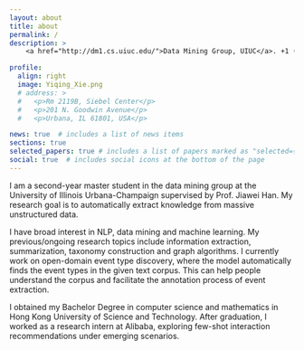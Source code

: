 ```yaml
---
layout: about
title: about
permalink: /
description: >
    <a href="http://dm1.cs.uiuc.edu/">Data Mining Group, UIUC</a>. +1 (518) 763-5018

profile:
  align: right
  image: Yiqing_Xie.png
  # address: >
  #   <p>Rm 2119B, Siebel Center</p>
  #   <p>201 N. Goodwin Avenue</p>
  #   <p>Urbana, IL 61801, USA</p>

news: true  # includes a list of news items
sections: true
selected_papers: true # includes a list of papers marked as "selected={true}"
social: true  # includes social icons at the bottom of the page
---
```


I am a second-year master student in the data mining group at the University of Illinois Urbana-Champaign supervised by Prof. Jiawei Han. My research goal is to automatically extract knowledge from massive unstructured data.

I have broad interest in NLP, data mining and machine learning. My previous/ongoing research topics include information extraction, summarization, taxonomy construction and graph algorithms. I currently work on open-domain event type discovery, where the model automatically finds the event types in the given text corpus. This can help people understand the corpus and facilitate the annotation process of event extraction.
 
I obtained my Bachelor Degree in computer science and mathematics in Hong Kong University of Science and Technology. After graduation, I worked as a research intern at Alibaba, exploring few-shot interaction recommendations under emerging scenarios.

<!---
Test

Write your biography here. Tell the world about yourself. Link to your favorite [subreddit](http://reddit.com){:target="\_blank"}. You can put a picture in, too. The code is already in, just name your picture `prof_pic.jpg` and put it in the `img/` folder.

Put your address / P.O. box / other info right below your picture. You can also disable any these elements by editing `profile` property of the YAML header of your `_pages/about.md`. Edit `_bibliography/papers.bib` and Jekyll will render your [publications page](/al-folio/publications/) automatically.

Link to your social media connections, too. This theme is set up to use [Font Awesome icons](http://fortawesome.github.io/Font-Awesome/){:target="\_blank"} and [Academicons](https://jpswalsh.github.io/academicons/){:target="\_blank"}, like the ones below. Add your Facebook, Twitter, LinkedIn, Google Scholar, or just disable all of them. 
-->
